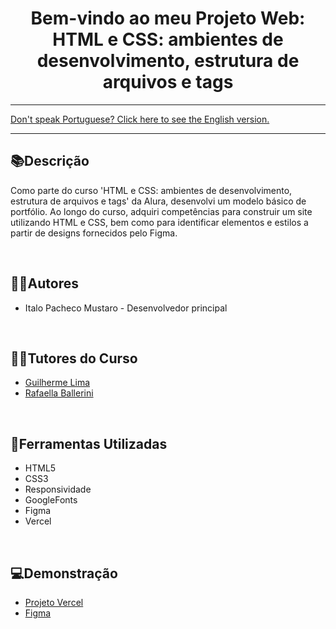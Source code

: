 <div align="center">
<h1>Bem-vindo ao meu Projeto Web: HTML e CSS: ambientes de desenvolvimento, estrutura de arquivos e tags</h1> 
</div>

<hr>
<a href="https://github.com/ItaloPachecoMustaro/Alura-Basic-Portfolio/blob/main/README-EN.md">Don't speak Portuguese? Click here to see the English version.</a>
<hr>

## 📚Descrição

Como parte do curso 'HTML e CSS: ambientes de desenvolvimento, estrutura de arquivos e tags' da Alura, desenvolvi um modelo básico de portfólio. Ao longo do curso, adquiri competências para construir um site utilizando HTML e CSS, bem como para identificar elementos e estilos a partir de designs fornecidos pelo Figma.

<br>

## 🧑‍💻Autores

- Italo Pacheco Mustaro - Desenvolvedor principal

<br>

## 👨‍🏫Tutores do Curso

- [Guilherme Lima](https://www.linkedin.com/in/guilherme-lima-458925178)
- [Rafaella Ballerini](https://github.com/rafaballerini)

  
<br>

## 🔧Ferramentas Utilizadas

- HTML5
- CSS3
- Responsividade
- GoogleFonts
- Figma
- Vercel

<br>

## 💻Demonstração

- [Projeto Vercel](https://alura-basic-portfolio.vercel.app/)
- [Figma](https://www.figma.com/file/YLL3YYnEeE3uxeW7hbp23r/Alura-Portifolio-HTML-e-CSS?type=design&node-id=0%3A1&mode=design&t=ta5Fs7BboKGciX0E-1)
